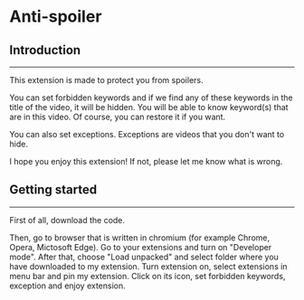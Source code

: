 # Anti-spoiler
## Introduction
---
This extension is made to protect you from spoilers.

You can set forbidden keywords and if we find any of these keywords in the title of the video, it will be hidden. You will be able to know keyword(s) that are in this video. Of course, you can restore it if you want.

You can also set exceptions. Exceptions are videos that you don't want to hide.

I hope you enjoy this extension! If not, please let me know what is wrong.

## Getting started
---
First of all, download the code.

Then, go to browser that is written in chromium (for example Chrome, Opera, Mictosoft Edge). Go to your extensions and turn on "Developer mode". After that, choose "Load unpacked" and select folder where you have downloaded to my extension. Turn extension on, select extensions in menu bar and pin my extension. Click on its icon, set forbidden keywords, exception and enjoy extension.

